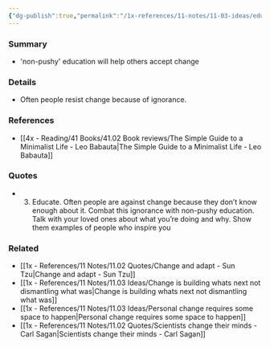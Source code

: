```yaml
---
{"dg-publish":true,"permalink":"/1x-references/11-notes/11-03-ideas/educate-to-allow-change/","title":"Educate to allow change","created":"2024-02-14T20:18:33.097+03:00","updated":"2024-02-14T20:18:33.097+03:00"}
---
```



### Summary
- 'non-pushy' education will help others accept change

### Details
- Often people resist change because of ignorance.

### References
- [[4x - Reading/41 Books/41.02 Book reviews/The Simple Guide to a Minimalist Life - Leo Babauta\|The Simple Guide to a Minimalist Life - Leo Babauta]]

### Quotes
- 3. Educate. Often people are against change because they don’t know enough about it. Combat this ignorance with non-pushy education. Talk with your loved ones about what you’re doing and why. Show them examples of people who inspire you


### Related
- [[1x - References/11 Notes/11.02 Quotes/Change and adapt - Sun Tzu\|Change and adapt - Sun Tzu]]
- [[1x - References/11 Notes/11.03 Ideas/Change is building whats next not dismantling what was\|Change is building whats next not dismantling what was]]
- [[1x - References/11 Notes/11.03 Ideas/Personal change requires some space to happen\|Personal change requires some space to happen]]
- [[1x - References/11 Notes/11.02 Quotes/Scientists change their minds - Carl Sagan\|Scientists change their minds - Carl Sagan]]